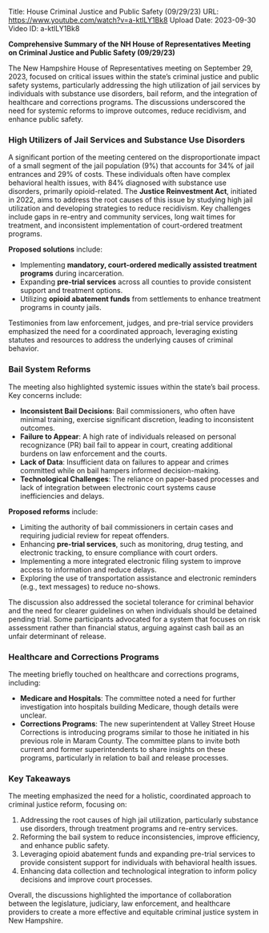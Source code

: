 Title: House Criminal Justice and Public Safety (09/29/23)
URL: https://www.youtube.com/watch?v=a-ktlLY1Bk8
Upload Date: 2023-09-30
Video ID: a-ktlLY1Bk8

**Comprehensive Summary of the NH House of Representatives Meeting on Criminal Justice and Public Safety (09/29/23)**

The New Hampshire House of Representatives meeting on September 29, 2023, focused on critical issues within the state’s criminal justice and public safety systems, particularly addressing the high utilization of jail services by individuals with substance use disorders, bail reform, and the integration of healthcare and corrections programs. The discussions underscored the need for systemic reforms to improve outcomes, reduce recidivism, and enhance public safety.

### **High Utilizers of Jail Services and Substance Use Disorders**
A significant portion of the meeting centered on the disproportionate impact of a small segment of the jail population (9%) that accounts for 34% of jail entrances and 29% of costs. These individuals often have complex behavioral health issues, with 84% diagnosed with substance use disorders, primarily opioid-related. The **Justice Reinvestment Act**, initiated in 2022, aims to address the root causes of this issue by studying high jail utilization and developing strategies to reduce recidivism. Key challenges include gaps in re-entry and community services, long wait times for treatment, and inconsistent implementation of court-ordered treatment programs.

**Proposed solutions** include:
- Implementing **mandatory, court-ordered medically assisted treatment programs** during incarceration.
- Expanding **pre-trial services** across all counties to provide consistent support and treatment options.
- Utilizing **opioid abatement funds** from settlements to enhance treatment programs in county jails.

Testimonies from law enforcement, judges, and pre-trial service providers emphasized the need for a coordinated approach, leveraging existing statutes and resources to address the underlying causes of criminal behavior.

### **Bail System Reforms**
The meeting also highlighted systemic issues within the state’s bail process. Key concerns include:
- **Inconsistent Bail Decisions**: Bail commissioners, who often have minimal training, exercise significant discretion, leading to inconsistent outcomes.
- **Failure to Appear**: A high rate of individuals released on personal recognizance (PR) bail fail to appear in court, creating additional burdens on law enforcement and the courts.
- **Lack of Data**: Insufficient data on failures to appear and crimes committed while on bail hampers informed decision-making.
- **Technological Challenges**: The reliance on paper-based processes and lack of integration between electronic court systems cause inefficiencies and delays.

**Proposed reforms** include:
- Limiting the authority of bail commissioners in certain cases and requiring judicial review for repeat offenders.
- Enhancing **pre-trial services**, such as monitoring, drug testing, and electronic tracking, to ensure compliance with court orders.
- Implementing a more integrated electronic filing system to improve access to information and reduce delays.
- Exploring the use of transportation assistance and electronic reminders (e.g., text messages) to reduce no-shows.

The discussion also addressed the societal tolerance for criminal behavior and the need for clearer guidelines on when individuals should be detained pending trial. Some participants advocated for a system that focuses on risk assessment rather than financial status, arguing against cash bail as an unfair determinant of release.

### **Healthcare and Corrections Programs**
The meeting briefly touched on healthcare and corrections programs, including:
- **Medicare and Hospitals**: The committee noted a need for further investigation into hospitals building Medicare, though details were unclear.
- **Corrections Programs**: The new superintendent at Valley Street House Corrections is introducing programs similar to those he initiated in his previous role in Maram County. The committee plans to invite both current and former superintendents to share insights on these programs, particularly in relation to bail and release processes.

### **Key Takeaways**
The meeting emphasized the need for a holistic, coordinated approach to criminal justice reform, focusing on:
1. Addressing the root causes of high jail utilization, particularly substance use disorders, through treatment programs and re-entry services.
2. Reforming the bail system to reduce inconsistencies, improve efficiency, and enhance public safety.
3. Leveraging opioid abatement funds and expanding pre-trial services to provide consistent support for individuals with behavioral health issues.
4. Enhancing data collection and technological integration to inform policy decisions and improve court processes.

Overall, the discussions highlighted the importance of collaboration between the legislature, judiciary, law enforcement, and healthcare providers to create a more effective and equitable criminal justice system in New Hampshire.